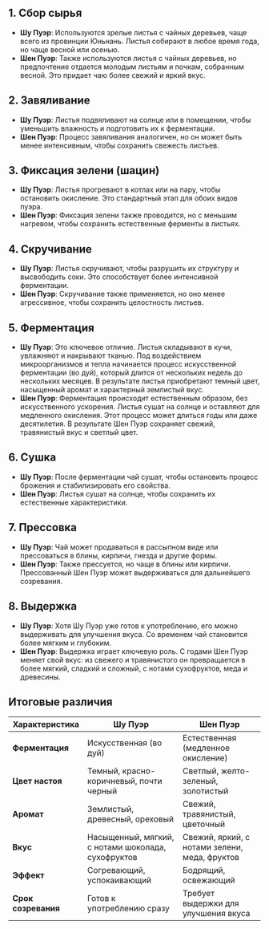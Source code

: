 ## 1. Сбор сырья

- **Шу Пуэр**: Используются зрелые листья с чайных деревьев, чаще всего из провинции Юньнань. Листья собирают в любое время года, но чаще весной или осенью.
- **Шен Пуэр**: Также используются листья с чайных деревьев, но предпочтение отдается молодым листьям и почкам, собранным весной. Это придает чаю более свежий и яркий вкус.

## 2. Завяливание

- **Шу Пуэр**: Листья подвяливают на солнце или в помещении, чтобы уменьшить влажность и подготовить их к ферментации.
- **Шен Пуэр**: Процесс завяливания аналогичен, но он может быть менее интенсивным, чтобы сохранить свежесть листьев.

## 3. Фиксация зелени (шацин)

- **Шу Пуэр**: Листья прогревают в котлах или на пару, чтобы остановить окисление. Это стандартный этап для обоих видов пуэра.
- **Шен Пуэр**: Фиксация зелени также проводится, но с меньшим нагревом, чтобы сохранить естественные ферменты в листьях.

## 4. Скручивание

- **Шу Пуэр**: Листья скручивают, чтобы разрушить их структуру и высвободить соки. Это способствует более интенсивной ферментации.
- **Шен Пуэр**: Скручивание также применяется, но оно менее агрессивное, чтобы сохранить целостность листьев.

## 5. Ферментация

- **Шу Пуэр**: Это ключевое отличие. Листья складывают в кучи, увлажняют и накрывают тканью. Под воздействием микроорганизмов и тепла начинается процесс искусственной ферментации (во дуй), который длится от нескольких недель до нескольких месяцев. В результате листья приобретают темный цвет, насыщенный аромат и характерный землистый вкус.
- **Шен Пуэр**: Ферментация происходит естественным образом, без искусственного ускорения. Листья сушат на солнце и оставляют для медленного окисления. Этот процесс может длиться годы или даже десятилетия. В результате Шен Пуэр сохраняет свежий, травянистый вкус и светлый цвет.

## 6. Сушка

- **Шу Пуэр**: После ферментации чай сушат, чтобы остановить процесс брожения и стабилизировать его свойства.
- **Шен Пуэр**: Листья сушат на солнце, чтобы сохранить их естественные характеристики.

## 7. Прессовка

- **Шу Пуэр**: Чай может продаваться в рассыпном виде или прессоваться в блины, кирпичи, гнезда и другие формы.
- **Шен Пуэр**: Также прессуется, но чаще в блины или кирпичи. Прессованный Шен Пуэр может выдерживаться для дальнейшего созревания.

## 8. Выдержка

- **Шу Пуэр**: Хотя Шу Пуэр уже готов к употреблению, его можно выдерживать для улучшения вкуса. Со временем чай становится более мягким и глубоким.
- **Шен Пуэр**: Выдержка играет ключевую роль. С годами Шен Пуэр меняет свой вкус: из свежего и травянистого он превращается в более мягкий, сладкий и сложный, с нотами сухофруктов, меда и древесины.

## Итоговые различия

| Характеристика       | **Шу Пуэр**                          | **Шен Пуэр**                          |
|----------------------|--------------------------------------|---------------------------------------|
| **Ферментация**      | Искусственная (во дуй)               | Естественная (медленное окисление)   |
| **Цвет настоя**      | Темный, красно-коричневый, почти черный | Светлый, желто-зеленый, золотистый   |
| **Аромат**           | Землистый, древесный, ореховый       | Свежий, травянистый, цветочный       |
| **Вкус**             | Насыщенный, мягкий, с нотами шоколада, сухофруктов | Свежий, яркий, с нотами зелени, меда, фруктов |
| **Эффект**           | Согревающий, успокаивающий           | Бодрящий, освежающий                 |
| **Срок созревания**  | Готов к употреблению сразу           | Требует выдержки для улучшения вкуса |
